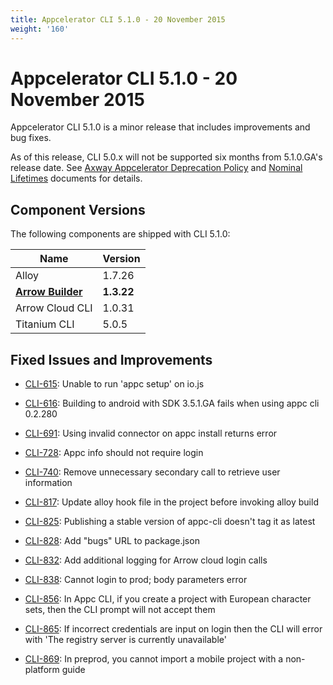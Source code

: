 ```yaml
---
title: Appcelerator CLI 5.1.0 - 20 November 2015
weight: '160'
---
```


# Appcelerator CLI 5.1.0 - 20 November 2015

Appcelerator CLI 5.1.0 is a minor release that includes improvements and bug fixes.

As of this release, CLI 5.0.x will not be supported six months from 5.1.0.GA's release date. See [Axway Appcelerator Deprecation Policy](/guide/AMPLIFY_Appcelerator_Services_Overview/Axway_Appcelerator_Deprecation_Policy/) and [Nominal Lifetimes](/guide/AMPLIFY_Appcelerator_Services_Overview/Axway_Appcelerator_Product_Lifecycle/#nominal-lifetimes) documents for details.

## Component Versions

The following components are shipped with CLI 5.1.0:

| Name | Version |
| --- | --- |
| Alloy | 1.7.26 |
| **[Arrow Builder](/guide/Axway_API_Builder/API_Builder/API_Builder_Release_Notes/)** | **1.3.22** |
| Arrow Cloud CLI | 1.0.31 |
| Titanium CLI | 5.0.5 |

## Fixed Issues and Improvements

* [CLI-615](https://jira.appcelerator.org/browse/CLI-615): Unable to run 'appc setup' on io.js

* [CLI-616](https://jira.appcelerator.org/browse/CLI-616): Building to android with SDK 3.5.1.GA fails when using appc cli 0.2.280

* [CLI-691](https://jira.appcelerator.org/browse/CLI-691): Using invalid connector on appc install returns error

* [CLI-728](https://jira.appcelerator.org/browse/CLI-728): Appc info should not require login

* [CLI-740](https://jira.appcelerator.org/browse/CLI-740): Remove unnecessary secondary call to retrieve user information

* [CLI-817](https://jira.appcelerator.org/browse/CLI-817): Update alloy hook file in the project before invoking alloy build

* [CLI-825](https://jira.appcelerator.org/browse/CLI-825): Publishing a stable version of appc-cli doesn't tag it as latest

* [CLI-828](https://jira.appcelerator.org/browse/CLI-828): Add "bugs" URL to package.json

* [CLI-832](https://jira.appcelerator.org/browse/CLI-832): Add additional logging for Arrow cloud login calls

* [CLI-838](https://jira.appcelerator.org/browse/CLI-838): Cannot login to prod; body parameters error

* [CLI-856](https://jira.appcelerator.org/browse/CLI-856): In Appc CLI, if you create a project with European character sets, then the CLI prompt will not accept them

* [CLI-865](https://jira.appcelerator.org/browse/CLI-865): If incorrect credentials are input on login then the CLI will error with 'The registry server is currently unavailable'

* [CLI-869](https://jira.appcelerator.org/browse/CLI-869): In preprod, you cannot import a mobile project with a non-platform guide
